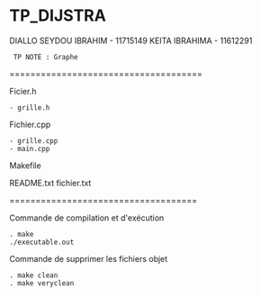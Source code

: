 # TP_DIJSTRA

DIALLO SEYDOU IBRAHIM - 11715149
KEITA IBRAHIMA - 11612291	

     TP NOTÉ : Graphe
=====================================

Ficier.h

	- grille.h

Fichier.cpp

	- grille.cpp
	- main.cpp

Makefile

README.txt
fichier.txt

====================================

Commande de compilation et d'exécution

	. make
	./executable.out

Commande de supprimer les fichiers objet

	. make clean
	. make veryclean

